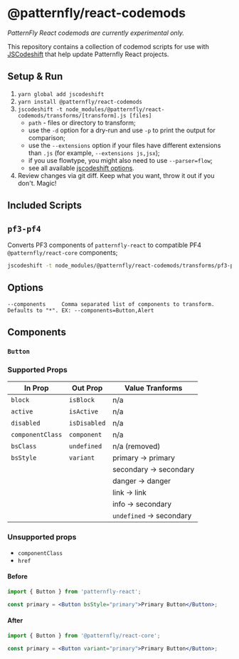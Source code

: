 # @patternfly/react-codemods

_PatternFly React codemods are currently experimental only._

This repository contains a collection of codemod scripts for use with
[JSCodeshift](https://github.com/facebook/jscodeshift) that help update Patternfly React projects.

## Setup & Run

1.  `yarn global add jscodeshift`
2.  `yarn install @patternfly/react-codemods`
3.  `jscodeshift -t node_modules/@patternfly/react-codemods/transforms/[transform].js [files]`
    - `path` - files or directory to transform;
    - use the `-d` option for a dry-run and use `-p` to print the output for comparison;
    - use the `--extensions` option if your files have different extensions than `.js` (for example, `--extensions js,jsx`);
    - if you use flowtype, you might also need to use `--parser=flow`;
    - see all available [jscodeshift options](https://github.com/facebook/jscodeshift#usage-cli).
4.  Review changes via git diff. Keep what you want, throw it out if you don't. Magic!

## Included Scripts

## `pf3-pf4`

Converts PF3 components of `patternfly-react` to compatible PF4 `@patternfly/react-core` components;

```sh
jscodeshift -t node_modules/@patternfly/react-codemods/transforms/pf3-pf4.js <path> [--component]=comma,separated,components
```

## Options

```text
--components     Comma separated list of components to transform. Defaults to "*". EX: --components=Button,Alert
```

## Components

### `Button`

### Supported Props

| In Prop          | Out Prop     | Value Tranforms          |
| ---------------- | ------------ | ------------------------ |
| `block`          | `isBlock`    | n/a                      |
| `active`         | `isActive`   | n/a                      |
| `disabled`       | `isDisabled` | n/a                      |
| `componentClass` | `component`  | n/a                      |
| `bsClass`        | `undefined`  | n/a (removed)            |
| `bsStyle`        | `variant`    | primary -> primary       |
|                  |              | secondary -> secondary   |
|                  |              | danger -> danger         |
|                  |              | link -> link             |
|                  |              | info -> secondary        |
|                  |              | `undefined` -> secondary |

### Unsupported props

- `componentClass`
- `href`

#### Before

```jsx
import { Button } from 'patternfly-react';

const primary = <Button bsStyle="primary">Primary Button</Button>;
```

#### After

```jsx
import { Button } from '@patternfly/react-core';

const primary = <Button variant="primary">Primary Button</Button>;
```
